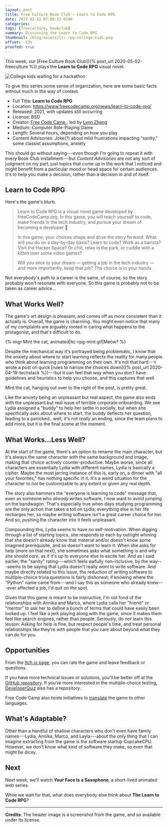 ```yaml
---
layout: post
title: Free Culture Book Club — Learn to Code RPG
date: 2022-02-12 07:09:12-0500
categories:
tags: [freeculture, bookclub]
summary: Discussing the Learn to Code RPG
thumbnail: /blog/assets/ltc-rpg-college-kids.png
offset: -13%
proofed: true
---
```


This week, our [Free Culture Book Club]({% post_url 2020-05-02-freeculture %}) plays the **Learn to Code RPG** visual novel.

![College kids waiting for a hackathon](/blog/assets/ltc-rpg-college-kids.png "Every time I see the kid on the right, I think this has become a fantasy adventure and Techbro-Monk is going to give me an uncomfortable quest...")

To give this series some sense of organization, here are some basic facts without much in the way of context.

 * Full Title:  **Learn to Code RPG**
 * Location:  <https://www.freecodecamp.org/news/learn-to-code-rpg/>
 * Released:  2021, with updates still occurring
 * License:  BSD
 * Creator:  [Free Code Camp <i class="fab fa-free-code-camp"></i>](https://www.freecodecamp.org/), led by [Lynn Zheng](https://ruolinzheng08.github.io/)
 * Medium:  Computer Role-Playing Game
 * Length:  Several hours, depending on how you play
 * Content Advisories:  Joke(?) about mild frustrations impacting "sanity," some classist assumptions, anxiety

This should go without saying---even though I'm going to repeat it with every Book Club installment---but *Content Advisories* are not any sort of judgment on my part, just topics that come up in the work that I noticed and might benefit from a particular mood or head space for certain audiences.  It's to help you make a decision, rather than a decision in and of itself.

## Learn to Code RPG

Here's the game's blurb.

 > Learn to Code RPG is a visual novel game developed by freeCodeCamp.org. In this game, you will teach yourself to code, make friends in the tech industry, and pursue your dream of becoming a developer 🎯
 >
 > In this game, your choices shape and drive the story forward: What will you do on a day-by-day basis? Learn to code? Work as a barista? Visit the Hacker Space? Or chill, relax in the park, or cuddle with a kitten over some video games?
 >
 > Will you stick to your dream — getting a job in the tech industry — and more importantly, keep that job? The choice is in your hands.

Not everybody's path to a career is the same, of course, so the story probably won't resonate with everyone.  So this game is probably not to be taken as career advice...

## What Works Well?

The game's art design is pleasant, and comes off as more consistent than it actually is.  Overall, the game is charming.  You might even notice that many of my complaints are arguably rooted in caring what happens to the protagonist, and that's difficult to do.

{% imgr Mint the cat, animated|ltc-rpg-mint.gif|Meow? %}

Despite the mechanical way it's portrayed being problematic, I know that the anxiety about where to start learning reflects the reality for many people who think about learning programming on their own.  It's not that hard---I wrote a post on quick [rules to narrow the choices down]({% post_url 2020-04-19-techstack %})---but it can feel that way when you don't have guidelines and heuristics to help you choose, and this captures that well.

Mint the cat, hanging out over to the right of the post, is pretty great.

Like the anxiety being an unpleasant but real aspect, the game also ends with the unpleasant but real issue of terrible corporate onboarding.  We see Lydia assigned a "buddy" to help her settle in socially, but when she specifically asks about where to start, the buddy deflects her question, leading to a panicked...well, it's not *really* an ending, since the team plans to add more, but it is the final scene at the moment.

## What Works...Less Well?

At the start of the game, there's an option to rename the main character, but it's always the same character with the same background and image, making that choice actively counter-productive.  Maybe worse, since all characters are essentially Lydia with different names, Lydia is basically a cipher.  Maybe the most jarring instance of this is, early on, a dinner with "all your favorites," has nothing specific in it.  It's a weird situation for the character to not be customizable to any extent or given any real depth.

The story also hammers the "everyone is learning to code" message that, even as someone who *already* writes software, I now want to avoid jumping on the bandwagon.  That's especially true when days studying programming are the only action that takes a toll on Lydia; everything else in her life recharges her, so maybe writing software isn't a great career choice for her.  And so, pushing the character into it feels unpleasant.

Compounding this, Lydia seems to have no self-motivation.  When digging through a list of starting topics, she responds to each by outright whining that she doesn't already know that material and/or doesn't know some imagined prerequisite, and so doesn't want to learn it.  When she asks for help (more on that next), she sometimes asks what something is and why she should *care*, as if it's up to everyone else to excite her.  And as I said earlier, the "sanity" rating---which feels awfully non-inclusive, by the way---seems to be saying that Lydia doesn't really *want* to write software.  And maybe directly related to this issue, the reduction of writing software to multiple-choice trivia questions is fairly dishonest; if knowing where the "Python" name came from---and I say this as someone who already knew---ever affected a job, I'd quit on the spot.

Given that this game is meant to be instructive, I'm not fond of the relationships with Annika and Marco, where Lydia calls her "friend" or "mentor" to ask her to define a bunch of terms that could have easily been looked up.  I feel like a jerk playing along with the game, since it makes them feel like search engines, rather than people.  Seriously, do *not* learn this lesson:  Asking for help is fine, but respect people's time, and treat personal relationships like they're with people that you care about beyond what they can do for you.

## Opportunities

From the [Itch.io <i class="fab fa-itch-io"></i> page](https://freecodecamp.itch.io/learn-to-code-rpg), you can rate the game and leave feedback or questions.

If you have more technical issues or solutions, you'll be better off at the [GitHub <i class="fab fa-github"></i> repository](https://github.com/freeCodeCamp/LearnToCodeRPG).  If you're more interested in the multiple-choice testing, [DeveloperQuiz](https://github.com/freeCodeCamp/Developer_Quiz_Site) also has a repository.

Free Code Camp also hosts initiatives to [translate](https://contribute.freecodecamp.org/#/how-to-translate-files?id=translate-the-learntocode-rpg) the game to other languages.

## What's Adaptable?

Other than a handful of shallow characters who don't even have family names---Lydia, Annika, Marco, and Layla---about the only thing that I can imagine extracting from the game is the software startup CupcakeCPU.  However, we don't know what kind of software they make, so even that might be dicey.

## Next

Next week, we'll watch **Your Face Is a Saxophone**, a short-lived animated web series.

While we wait for that, what does everybody else think about **The Learn to Code RPG**?

* * *

**Credits**:  The header image is a screenshot from the game, and so available under its license.
